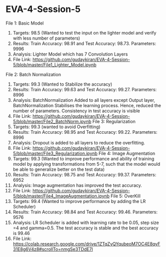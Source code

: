 # EVA-4-Session-5
File 1: Basic Model
1.	Targets: 98.5 (Wanted to test the input on the lighter model and verify with less number of parameters)
2.	Results: Train Accuracy: 98.91 and Test Accuracy: 98.73. Parameters: 9996
3.	Analysis: Lighter Model which has 7 Convolution Layers
4.	File Link: https://github.com/gudaykiran/EVA-4-Session-5/blob/master/File1_Lighter_Model.ipynb



File 2: Batch Normalization
1.	Targets: 99.3 (Wanted to Stabilize the accuracy)
2.	Results: Train Accuracy: 99.63 and Test Accuracy: 99.27. Parameters: 8996
3.	Analysis: BatchNormalization Added to all layers except Output layer, BatchNormalization Stabilises the learning process. Hence, reduced the number of parameters. Consistency in test accuracy is visible
4.	File Link: https://github.com/gudaykiran/EVA-4-Session-5/blob/master/File2_BatchNorm.ipynb
File 3: Regularization
1.	Targets: 99.3  (wanted to avoid Overfitting)
2.	Results: Train Accuracy: 98.95 and Test Accuracy: 99.22. Parameters: 8996
3.	Analysis: Dropout is added to all layers to reduce the overfitting.
4.	File Link: https://github.com/gudaykiran/EVA-4-Session-5/blob/master/File3_Regularization.ipynb
File 4: Image Augmentation
1.	Targets: 99.3 (Wanted to improve performance and ability of training model by applying transformations from 5-7, such that the model would be able to generalize better on the test data) 
2.	Results: Train Accuracy: 98.75 and Test Accuracy: 99.37. Parameters: 6952
3.	Analysis: Image augmentation has improved the test accuracy.
4.	File Link: https://github.com/gudaykiran/EVA-4-Session-5/blob/master/File4_ImageAugmentation.ipynb
File 5: OverKill
1.	Targets: 99.4 (Wanted to improve performance by adding the LR Scheduler) 
2.	Results: Train Accuracy: 98.84 and Test Accuracy: 99.46. Parameters: 9576
3.	Analysis: LR Scheduler is added with learning rate to be 0.05, step size =4 and gamma=0.5. The test accuracy is stable and the best accuracy is 99.46
4.	File Link: https://colab.research.google.com/drive/1ZTqZyQYqubeoM7OC4E8qyF31E8g6V4z8#scrollTo=nmgSe3TDdE7l

